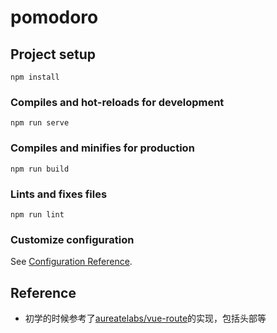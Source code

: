 # pomodoro

## Project setup
```
npm install
```

### Compiles and hot-reloads for development
```
npm run serve
```

### Compiles and minifies for production
```
npm run build
```

### Lints and fixes files
```
npm run lint
```

### Customize configuration
See [Configuration Reference](https://cli.vuejs.org/config/).

## Reference

* 初学的时候参考了[aureatelabs/vue-route](https://github.com/aureatelabs/vue-route)的实现，包括头部等

